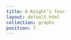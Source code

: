 ```yaml
---
title: A Knight’s Tour
layout: default.html
collection: graphs
position: 7
---
```


<!-- literate graphs/knights_tour.py -->

